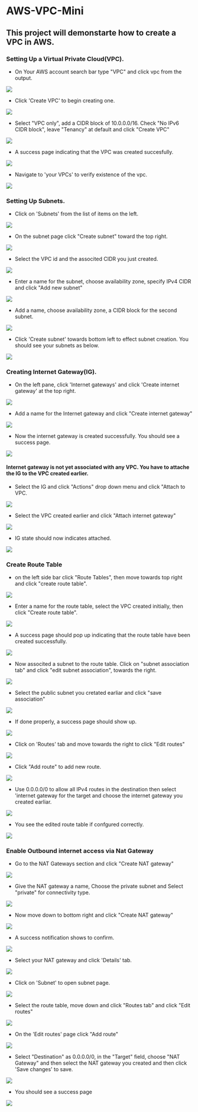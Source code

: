 # AWS-VPC-Mini
## This project will demonstarte how to create a VPC in AWS.

### Setting Up a Virtual Private Cloud(VPC).

* On Your AWS account search bar type "VPC" and click vpc from the output.

![](./img/Pasted%20image.png)

* Click 'Create VPC' to begin creating one.

![](./img/Pasted%20image%20(2).png)

* Select "VPC only", add a CIDR block of 10.0.0.0/16. Check "No IPv6 CIDR block", leave "Tenancy" at default and click "Create VPC"

![](./img/Pasted%20image%20(3).png)

* A success page indicating that the VPC was created succesfully.

![](./img/Pasted%20image%20(4).png)

* Navigate to 'your VPCs' to verify existence of the vpc.

![](./img/Pasted%20image%20(5).png)


### Setting Up Subnets.

* Click on 'Subnets' from the list of items on the left.

![](./img/Pasted%20image%20(6).png)

* On the subnet page click "Create subnet" toward the top right.

![](./img/Pasted%20image%20(7).png)

* Select the VPC id and the associted CIDR you just created.

![](./img/Pasted%20image%20(8).png)

* Enter a name for the subnet, choose availability zone, specify IPv4 CIDR and click "Add new subnet"

![](./img/Pasted%20image%20(9).png)

* Add a name, choose availability zone, a CIDR block for the second subnet.

![](./img/Pasted%20image%20(11).png)

* Click 'Create subnet' towards bottom left to effect subnet creation. You should see your subnets as below.

![](./img/Pasted%20image%20(13).png)

### Creating Internet Gateway(IG).

* On the left pane, click 'Internet gateways' and click 'Create internet gateway' at the top right.

![](./img/Pasted%20image%20(14).png)

* Add a name for the Internet gateway and click "Create internet gateway"

![](./img/Pasted%20image%20(15).png)

* Now the internet gateway is created successfully. You should see a success page.

![](./img/Pasted%20image%20(16).png)

#### Internet gateway is not yet associated with any VPC. You have to attache the IG to the VPC created earlier.

* Select the IG and click "Actions" drop down menu and click "Attach to VPC.

![](./img/Pasted%20image%20(17).png)

* Select the VPC created earlier and click "Attach internet gateway"

![](./img/Pasted%20image%20(18).png)

* IG state should now indicates attached.

![](./img/Pasted%20image%20(19).png)

### Create Route Table

* on the left side bar click "Route Tables", then move towards top right and click "create route table".

![](./img/Pasted%20image%20(20).png)

* Enter a name for the route table, select the VPC created initially, then click "Create route table".

![](./img/Pasted%20image%20(21).png)

* A success page should pop up indicating that the route table have been created successfully.

![](./img/Pasted%20image%20(22).png)

* Now associted a subnet to the route table. Click on "subnet association tab" and click "edit subnet association", towards the right.

![](./img/Pasted%20image%20(23).png)

* Select the public subnet you cretated earliar and click "save association"

![](./img/Pasted%20image%20(24).png)

* If done properly, a success page should show up.

![](./img/Pasted%20image%20(25).png)

* Click on 'Routes' tab and move towards the right to click "Edit routes"

![](./img/Pasted%20image%20(26).png)

* Click "Add route" to add new route.

![](./img/Pasted%20image%20(27).png)

* Use 0.0.0.0/0 to allow all IPv4 routes in the destination then select 'internet gateway for the target and choose the internet gateway you created earliar.

![](./img/Pasted%20image%20(28).png)

* You see the edited route table if confgured correctly.

![](./img/Pasted%20image%20(29).png)

### Enable Outbound internet access via Nat Gateway
* Go to the NAT Gateways section and click "Create NAT gateway"

![](./img/Pasted%20image%20(30).png)

* Give the NAT gateway a name, Choose the private subnet and Select "private" for connectivity type.

![](./img/Pasted%20image%20(31).png)

* Now move down to bottom right and click "Create NAT gateway"

![](./img/Pasted%20image%20(32).png)

* A success notification shows to confirm.

![](./img/Pasted%20image%20(33).png)

* Select your NAT gateway and click 'Details' tab.

![](./img/Pasted%20image%20(34).png)

* Click on 'Subnet' to open subnet page.

![](./img/Pasted%20image%20(35).png)

* Select the route table, move down and click "Routes tab" and click "Edit routes"

![](./img/Pasted%20image%20(36).png)

* On the 'Edit routes' page click "Add route"

![](./img/Pasted%20image%20(37).png)

* Select "Destination" as 0.0.0.0/0, in the "Target" field, choose "NAT Gateway" and then select the NAT gateway you created and then click 'Save changes' to save.

![](./img/Pasted%20image%20(38).png)

* You should see a success page

![](./img/Pasted%20image%20(39).png)